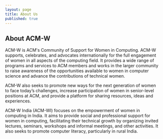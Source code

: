 ```yaml
---
layout: page
title: About Us
published: true
---
```

## About ACM-W
ACM-W is ACM's Community of Support for Women in Computing. ACM-W supports, celebrates, and advocates internationally for the full engagement of women in all aspects of the computing field. It provides a wide range of programs and services to ACM members and works in the larger community to raise awareness of the opportunities available to women in computer science and advance the contributions of technical women. 

ACM-W also seeks to promote new ways for the next generation of women to face today’s challenges, increase participation of women in senior-level positions at ACM, and provide a platform for sharing resources, ideas and experiences.

ACM-W India (ACM-WI) focuses on the empowerment of women in computing in India. It aims to provide social and professional support for women in computing, facilitating their technical growth by organizing invited lectures, seminars, workshops and informal meetings, and other activities. It also seeks to promote computer literacy, particularly in rural India.
